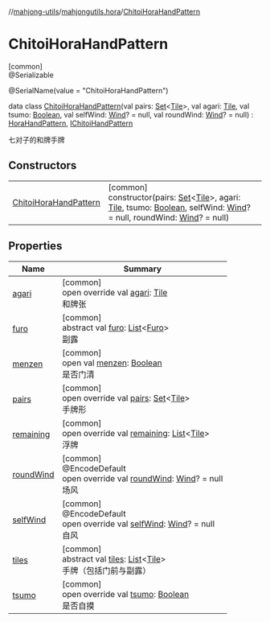 //[mahjong-utils](../../../index.md)/[mahjongutils.hora](../index.md)/[ChitoiHoraHandPattern](index.md)

# ChitoiHoraHandPattern

[common]\
@Serializable

@SerialName(value = &quot;ChitoiHoraHandPattern&quot;)

data class [ChitoiHoraHandPattern](index.md)(val pairs: [Set](https://kotlinlang.org/api/latest/jvm/stdlib/kotlin.collections/-set/index.html)&lt;[Tile](../../mahjongutils.models/-tile/index.md)&gt;, val agari: [Tile](../../mahjongutils.models/-tile/index.md), val tsumo: [Boolean](https://kotlinlang.org/api/latest/jvm/stdlib/kotlin/-boolean/index.html), val selfWind: [Wind](../../mahjongutils.models/-wind/index.md)? = null, val roundWind: [Wind](../../mahjongutils.models/-wind/index.md)? = null) : [HoraHandPattern](../-hora-hand-pattern/index.md), [IChitoiHandPattern](../../mahjongutils.models.hand/-i-chitoi-hand-pattern/index.md)

七对子的和牌手牌

## Constructors

| | |
|---|---|
| [ChitoiHoraHandPattern](-chitoi-hora-hand-pattern.md) | [common]<br>constructor(pairs: [Set](https://kotlinlang.org/api/latest/jvm/stdlib/kotlin.collections/-set/index.html)&lt;[Tile](../../mahjongutils.models/-tile/index.md)&gt;, agari: [Tile](../../mahjongutils.models/-tile/index.md), tsumo: [Boolean](https://kotlinlang.org/api/latest/jvm/stdlib/kotlin/-boolean/index.html), selfWind: [Wind](../../mahjongutils.models/-wind/index.md)? = null, roundWind: [Wind](../../mahjongutils.models/-wind/index.md)? = null) |

## Properties

| Name | Summary |
|---|---|
| [agari](agari.md) | [common]<br>open override val [agari](agari.md): [Tile](../../mahjongutils.models/-tile/index.md)<br>和牌张 |
| [furo](../../mahjongutils.models.hand/-i-has-furo/furo.md) | [common]<br>abstract val [furo](../../mahjongutils.models.hand/-i-has-furo/furo.md): [List](https://kotlinlang.org/api/latest/jvm/stdlib/kotlin.collections/-list/index.html)&lt;[Furo](../../mahjongutils.models/-furo/index.md)&gt;<br>副露 |
| [menzen](../../mahjongutils.models.hand/-i-has-furo/menzen.md) | [common]<br>open val [menzen](../../mahjongutils.models.hand/-i-has-furo/menzen.md): [Boolean](https://kotlinlang.org/api/latest/jvm/stdlib/kotlin/-boolean/index.html)<br>是否门清 |
| [pairs](pairs.md) | [common]<br>open override val [pairs](pairs.md): [Set](https://kotlinlang.org/api/latest/jvm/stdlib/kotlin.collections/-set/index.html)&lt;[Tile](../../mahjongutils.models/-tile/index.md)&gt;<br>手牌形 |
| [remaining](remaining.md) | [common]<br>open override val [remaining](remaining.md): [List](https://kotlinlang.org/api/latest/jvm/stdlib/kotlin.collections/-list/index.html)&lt;[Tile](../../mahjongutils.models/-tile/index.md)&gt;<br>浮牌 |
| [roundWind](round-wind.md) | [common]<br>@EncodeDefault<br>open override val [roundWind](round-wind.md): [Wind](../../mahjongutils.models/-wind/index.md)? = null<br>场风 |
| [selfWind](self-wind.md) | [common]<br>@EncodeDefault<br>open override val [selfWind](self-wind.md): [Wind](../../mahjongutils.models/-wind/index.md)? = null<br>自风 |
| [tiles](../../mahjongutils.models.hand/-hand-pattern/tiles.md) | [common]<br>abstract val [tiles](../../mahjongutils.models.hand/-hand-pattern/tiles.md): [List](https://kotlinlang.org/api/latest/jvm/stdlib/kotlin.collections/-list/index.html)&lt;[Tile](../../mahjongutils.models/-tile/index.md)&gt;<br>手牌（包括门前与副露） |
| [tsumo](tsumo.md) | [common]<br>open override val [tsumo](tsumo.md): [Boolean](https://kotlinlang.org/api/latest/jvm/stdlib/kotlin/-boolean/index.html)<br>是否自摸 |
